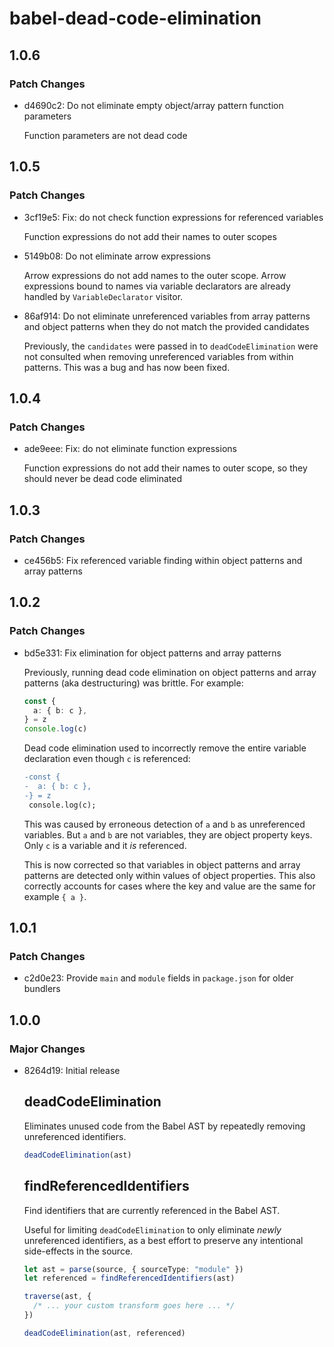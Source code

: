 # babel-dead-code-elimination

## 1.0.6

### Patch Changes

- d4690c2: Do not eliminate empty object/array pattern function parameters

  Function parameters are not dead code

## 1.0.5

### Patch Changes

- 3cf19e5: Fix: do not check function expressions for referenced variables

  Function expressions do not add their names to outer scopes

- 5149b08: Do not eliminate arrow expressions

  Arrow expressions do not add names to the outer scope.
  Arrow expressions bound to names via variable declarators are already handled by `VariableDeclarator` visitor.

- 86af914: Do not eliminate unreferenced variables from array patterns and object patterns when they do not match the provided candidates

  Previously, the `candidates` were passed in to `deadCodeElimination` were not consulted when removing unreferenced variables from within patterns.
  This was a bug and has now been fixed.

## 1.0.4

### Patch Changes

- ade9eee: Fix: do not eliminate function expressions

  Function expressions do not add their names to outer scope, so they should never be dead code eliminated

## 1.0.3

### Patch Changes

- ce456b5: Fix referenced variable finding within object patterns and array patterns

## 1.0.2

### Patch Changes

- bd5e331: Fix elimination for object patterns and array patterns

  Previously, running dead code elimination on object patterns and array patterns (aka destructuring) was brittle.
  For example:

  ```ts
  const {
    a: { b: c },
  } = z
  console.log(c)
  ```

  Dead code elimination used to incorrectly remove the entire variable declaration even though `c` is referenced:

  ```diff
  -const {
  -  a: { b: c },
  -} = z
   console.log(c);
  ```

  This was caused by erroneous detection of `a` and `b` as unreferenced variables.
  But `a` and `b` are not variables, they are object property keys.
  Only `c` is a variable and it _is_ referenced.

  This is now corrected so that variables in object patterns and array patterns are detected only within values of object properties.
  This also correctly accounts for cases where the key and value are the same for example `{ a }`.

## 1.0.1

### Patch Changes

- c2d0e23: Provide `main` and `module` fields in `package.json` for older bundlers

## 1.0.0

### Major Changes

- 8264d19: Initial release

  ## deadCodeElimination

  Eliminates unused code from the Babel AST by repeatedly removing unreferenced identifiers.

  ```ts
  deadCodeElimination(ast)
  ```

  ## findReferencedIdentifiers

  Find identifiers that are currently referenced in the Babel AST.

  Useful for limiting `deadCodeElimination` to only eliminate _newly_ unreferenced identifiers,
  as a best effort to preserve any intentional side-effects in the source.

  ```ts
  let ast = parse(source, { sourceType: "module" })
  let referenced = findReferencedIdentifiers(ast)

  traverse(ast, {
    /* ... your custom transform goes here ... */
  })

  deadCodeElimination(ast, referenced)
  ```

